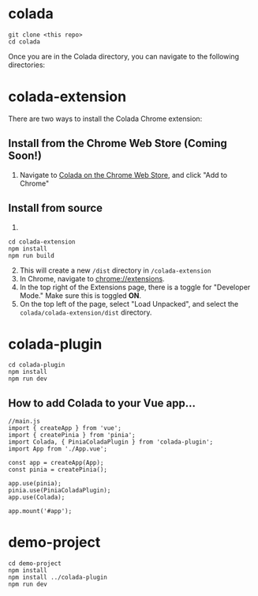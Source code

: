 # colada

```
git clone <this repo>
cd colada
```
Once you are in the Colada directory, you can navigate to the following directories:

# colada-extension

There are two ways to install the Colada Chrome extension:

## Install from the Chrome Web Store (Coming Soon!)
1. Navigate to [Colada on the Chrome Web Store](https://chrome.google.com/webstore/category/extensions), and click "Add to Chrome"

## Install from source

1.
```
cd colada-extension
npm install
npm run build
```
2. This will create a new `/dist` directory in `/colada-extension`
3. In Chrome, navigate to [chrome://extensions](chrome://extensions).
4. In the top right of the Extensions page, there is a toggle for "Developer Mode." Make sure this is toggled **ON**.
5. On the top left of the page, select "Load Unpacked", and select the `colada/colada-extension/dist` directory.

# colada-plugin
```
cd colada-plugin
npm install
npm run dev
```
## How to add Colada to your Vue app...
```
//main.js
import { createApp } from 'vue';
import { createPinia } from 'pinia';
import Colada, { PiniaColadaPlugin } from 'colada-plugin';
import App from './App.vue';

const app = createApp(App);
const pinia = createPinia();

app.use(pinia);
pinia.use(PiniaColadaPlugin);
app.use(Colada);

app.mount('#app');
```

# demo-project
```
cd demo-project
npm install
npm install ../colada-plugin
npm run dev
```
